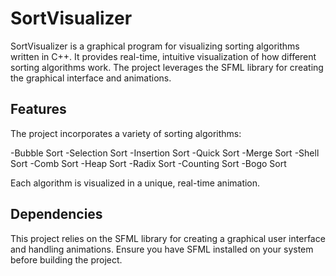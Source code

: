 # SortVisualizer
SortVisualizer is a graphical program for visualizing sorting algorithms written in C++. It provides real-time, intuitive visualization of how different sorting algorithms work. The project leverages the SFML library for creating the graphical interface and animations.

## Features
The project incorporates a variety of sorting algorithms:

 -Bubble Sort
 -Selection Sort
 -Insertion Sort
 -Quick Sort
 -Merge Sort
 -Shell Sort
 -Comb Sort
 -Heap Sort
 -Radix Sort
 -Counting Sort
 -Bogo Sort
 
 Each algorithm is visualized in a unique, real-time animation.

## Dependencies
This project relies on the SFML library for creating a graphical user interface and handling animations. Ensure you have SFML installed on your system before building the project.
